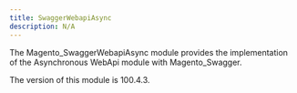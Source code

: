 ```yaml
---
title: SwaggerWebapiAsync
description: N/A
---
```


The Magento_SwaggerWebapiAsync module provides the implementation of the Asynchronous WebApi module with Magento_Swagger.

<InlineAlert slots="text" />
The version of this module is 100.4.3.
